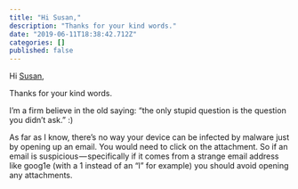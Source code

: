 ```yaml
---
title: "Hi Susan,"
description: "Thanks for your kind words."
date: "2019-06-11T18:38:42.712Z"
categories: []
published: false
---
```


Hi [Susan](https://medium.com/u/52bbcc6e943f),

Thanks for your kind words.

I’m a firm believe in the old saying: “the only stupid question is the question you didn’t ask.” :)

As far as I know, there’s no way your device can be infected by malware just by opening up an email. You would need to click on the attachment. So if an email is suspicious — specifically if it comes from a strange email address like goog1e (with a 1 instead of an “l” for example) you should avoid opening any attachments.
